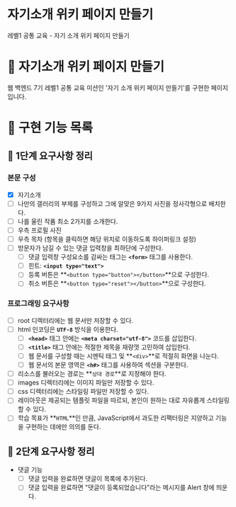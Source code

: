 # 자기소개 위키 페이지 만들기

레벨1 공통 교육 - 자기 소개 위키 페이지 만들기

# :sparkling_heart: 자기소개 위키 페이지 만들기

웹 백엔드 7기 레벨1 공통 교육 미션인 '자기 소개 위키 페이지 만들기'를 구현한 페이지입니다.

# :dart: 구현 기능 목록

## :rocket: 1단계 요구사항 정리

### 본문 구성
- [x]  자기소개
- [ ]  나만의 갤러리의 부제를 구성하고 그에 알맞은 9가지 사진을 정사각형으로 배치한다.
- [ ]  나를 울린 작품 최소 2가지를 소개한다.
- [ ]  우측 프로필 사진
- [ ]  우측 목차 (항목을 클릭하면 해당 위치로 이동하도록 하이퍼링크 설정)
- [ ]  방문자가 남길 수 있는 댓글 입력창을 최하단에 구성한다.
    - [ ]  댓글 입력창 구성요소를 감싸는 태그는 **`<form>`** 태그를 사용한다.
    - [ ]  힌트: **`<input type="text">`**
    - [ ]  등록 버튼은 **`<button type="button"></button>`**으로 구성한다.
    - [ ]  취소 버튼은 **`<button type="reset"></button>`**으로 구성한다.

### 프로그래밍 요구사항
- [ ]  root 디렉터리에는 웹 문서만 저장할 수 있다.
- [ ]  html 인코딩은 **`UTF-8`** 방식을 이용한다.
    - [ ]  **`<head>`** 태그 안에는 **`<meta charset="utf-8">`** 코드를 삽입한다.
    - [ ]  **`<title>`** 태그 안에는 적절한 제목을 재량껏 고민하여 삽입한다.
    - [ ]  웹 문서를 구성할 때는 시멘틱 태그 및 **`<div>`**로 적절히 화면을 나눈다.
    - [ ]  웹 문서의 본문 영역은 **`<h#>`** 태그를 사용하여 섹션을 구분한다.
- [ ]  리소스를 불러오는 경로는 **`상대 경로`**로 지정해야 한다.
- [ ]  images 디렉터리에는 이미지 파일만 저장할 수 있다.
- [ ]  css 디렉터리에는 스타일링 파일만 저장할 수 있다.
- [ ]  레이아웃은 제공되는 템플릿 파일을 따르되, 본인이 원하는 대로 자유롭게 스타일링할 수 있다.
- [ ]  학습 목표가 **`HTML`**인 만큼, JavaScript에서 과도한 리팩터링은 지양하고 기능을 구현하는 데에만 의의를 둔다.

## :rocket: 2단계 요구사항 정리

- 댓글 기능
    - [ ]  댓글 입력을 완료하면 댓글이 목록에 추가된다.
    - [ ]  댓글 입력을 완료하면 "댓글이 등록되었습니다"라는 메시지를 Alert 창에 띄운다.